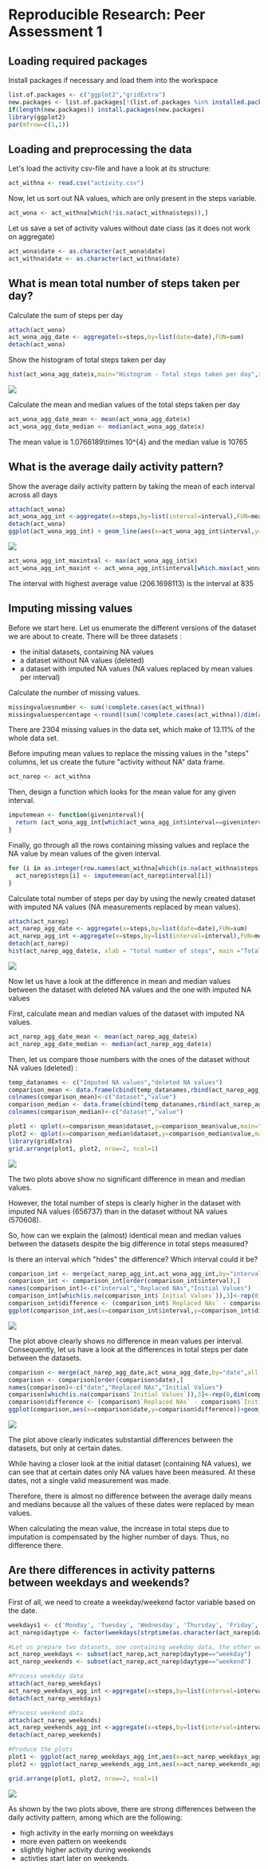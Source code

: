 # Reproducible Research: Peer Assessment 1

## Loading required packages
Install packages if necessary and load them into the workspace

```r
list.of.packages <- c("ggplot2","gridExtra")
new.packages <- list.of.packages[!(list.of.packages %in% installed.packages()[,"Package"])]
if(length(new.packages)) install.packages(new.packages)
library(ggplot2)
par(mfrow=c(1,1))
```


## Loading and preprocessing the data
Let's load the activity csv-file and have a look at its structure:


```r
act_withna <- read.csv("activity.csv")
```

Now, let us sort out NA values, which are only present in the steps variable.


```r
act_wona <- act_withna[which(!is.na(act_withna$steps)),]
```

Let us save a set of activity values without date class (as it does not work on aggregate)

```r
act_wona$date <- as.character(act_wona$date)
act_withna$date <- as.character(act_withna$date)
```


## What is mean total number of steps taken per day?

Calculate the sum of steps per day


```r
attach(act_wona)
act_wona_agg_date <- aggregate(x=steps,by=list(date=date),FUN=sum)
detach(act_wona)
```

Show the histogram of total steps taken per day


```r
hist(act_wona_agg_date$x,main="Histogram - Total steps taken per day",xlab= "Steps taken per day", ylab="Frequency")
```

![](PA1_template_files/figure-html/unnamed-chunk-6-1.png)<!-- -->

Calculate the mean and median values of the total steps taken per day


```r
act_wona_agg_date_mean <- mean(act_wona_agg_date$x)
act_wona_agg_date_median <- median(act_wona_agg_date$x)
```

The mean value is 1.0766189\times 10^{4} and the median value is 10765

## What is the average daily activity pattern?

Show the average daily activity pattern by taking the mean of each interval across all days


```r
attach(act_wona)
act_wona_agg_int <-aggregate(x=steps,by=list(interval=interval),FUN=mean)
detach(act_wona)
ggplot(act_wona_agg_int) + geom_line(aes(x=act_wona_agg_int$interval,y=act_wona_agg_int$x)) + scale_x_continuous(limits=c(0,2355),breaks=c(0,0600,1200,1800,2355),labels=c("12 am","6 am","12 pm","6 pm","11.55 pm")) + labs(x="Average steps per interval",y="Intervals")
```

![](PA1_template_files/figure-html/unnamed-chunk-8-1.png)<!-- -->

```r
act_wona_agg_int_maxintval <- max(act_wona_agg_int$x)
act_wona_agg_int_maxint <- act_wona_agg_int$interval[which.max(act_wona_agg_int$x)]
```

The interval with highest average value (206.1698113) is the interval at 835

## Imputing missing values

Before we start here. Let us enumerate the different versions of the dataset we are about to create. There will be three datasets :
- the initial datasets, containing NA values
- a dataset without NA values (deleted)
- a dataset with imputed NA values (NA values replaced by mean values per interval)

Calculate the number of missing values.


```r
missingvaluesnumber <- sum(!complete.cases(act_withna))
missingvaluespercentage <-round((sum(!complete.cases(act_withna))/dim(act_withna)[1])*100,2)
```

There are 2304 missing values in the data set, which make of 13.11% of the whole data set.

Before imputing mean values to replace the missing values in the "steps" columns, let us create the future "activity without NA" data frame.


```r
act_narep <- act_withna
```

Then, design a function which looks for the mean value for any given interval.


```r
imputemean <- function(giveninterval){
  return (act_wona_agg_int[which(act_wona_agg_int$interval==giveninterval),]$x)
}
```

Finally, go through all the rows containing missing values and replace the NA value by mean values of the given interval. 


```r
for (i in as.integer(row.names(act_withna[which(is.na(act_withna$steps)==TRUE),]))) {
  act_narep$steps[i] <- imputemean(act_narep$interval[i])
}
```

Calculate total number of steps per day by using the newly created dataset with imputed NA values (NA measurements replaced by mean values).


```r
attach(act_narep)
act_narep_agg_date <- aggregate(x=steps,by=list(date=date),FUN=sum)
act_narep_agg_int <-aggregate(x=steps,by=list(interval=interval),FUN=mean) #this is for further use
detach(act_narep)
hist(act_narep_agg_date$x, xlab = "total number of steps", main ="Total number of steps per day (imputed NA values)")
```

![](PA1_template_files/figure-html/unnamed-chunk-13-1.png)<!-- -->

Now let us have a look at the difference in mean and median values between the dataset with deleted NA values and the one with imputed NA values

First, calculate mean and median values of the dataset with imputed NA values.


```r
act_narep_agg_date_mean <- mean(act_narep_agg_date$x)
act_narep_agg_date_median <- median(act_narep_agg_date$x)
```

Then, let us compare those numbers with the ones of the dataset without NA values (deleted) :


```r
temp_datanames <- c("Imputed NA values","deleted NA values")
comparison_mean <- data.frame(cbind(temp_datanames,rbind(act_narep_agg_date_mean,act_wona_agg_date_mean)))
colnames(comparison_mean)<-c("dataset","value")
comparison_median <- data.frame(cbind(temp_datanames,rbind(act_narep_agg_date_median,act_wona_agg_date_median)))
colnames(comparison_median)<-c("dataset","value")

plot1 <- qplot(x=comparison_mean$dataset,y=comparison_mean$value,main="Difference between daily mean values",xlab="daily mean",ylab="dataset")+theme(panel.background = element_rect(fill = '#ccffff', colour = '#3399ff'))
plot2 <- qplot(x=comparison_median$dataset,y=comparison_median$value,main="Difference between daily median values",xlab="daily median",ylab="dataset")+theme(panel.background = element_rect(fill = '#ffffcc', colour = '#cc9900'))
library(gridExtra)
grid.arrange(plot1, plot2, nrow=2, ncol=1)
```

![](PA1_template_files/figure-html/unnamed-chunk-15-1.png)<!-- -->

The two plots above show no significant difference in mean and median values.

However, the total number of steps is clearly higher in the dataset with imputed NA values (656737) than in the dataset without NA values (570608).

So, how can we explain the (almost) identical mean and median values between the datasets despite the big difference in total steps measured?

Is there an interval which "hides" the difference? Which interval could it be?


```r
comparison_int <- merge(act_narep_agg_int,act_wona_agg_int,by="interval",all = T)
comparison_int <- comparison_int[order(comparison_int$interval),]
names(comparison_int)<-c("interval","Replaced NAs","Initial Values")
comparison_int[which(is.na(comparison_int$`Initial Values`)),3]<-rep(0,dim(comparison_int[which(is.na(comparison_int$`Initial Values`)),])[1])
comparison_int$difference <- (comparison_int$`Replaced NAs` - comparison_int$`Initial Values`)
ggplot(comparison_int,aes(x=comparison_int$interval,y=comparison_int$difference))+geom_line(stat="identity",position="stack",colour="#66ccff")+labs(x = "Intervals", y = "Difference in mean steps per interval",title="Difference between initial dataset and the one with imputed NA values")+scale_x_continuous(limits = c(0,2355),breaks=c(0,0600,1200,1800,2355),labels =c("12 am","6 am","12 pm","6 pm","11.55 pm"))
```

![](PA1_template_files/figure-html/unnamed-chunk-16-1.png)<!-- -->

The plot above clearly shows no difference in mean values per interval. Consequently, let us have a look at the differences in total steps per date between the datasets.


```r
comparison <- merge(act_narep_agg_date,act_wona_agg_date,by="date",all = T)
comparison <- comparison[order(comparison$date),]
names(comparison)<-c("date","Replaced NAs","Initial Values")
comparison[which(is.na(comparison$`Initial Values`)),3]<-rep(0,dim(comparison[which(is.na(comparison$`Initial Values`)),])[1])
comparison$difference <- (comparison$`Replaced NAs` - comparison$`Initial Values`)
ggplot(comparison,aes(x=comparison$date,y=comparison$difference))+geom_bar(stat="identity",position="stack",fill="#66ccff")+labs(x = "Dates", y = "Difference in total steps",title="Difference between initial dataset and the one with imputed NA values")+theme(axis.text.x=element_blank())
```

![](PA1_template_files/figure-html/unnamed-chunk-17-1.png)<!-- -->

The plot above clearly indicates substantial differences between the datasets, but only at certain dates.

While having a closer look at the initial dataset (containing NA values), we can see that at certain dates only NA values have been measured. At these dates, not a single valid measurement was made.

Therefore, there is almost no difference between the average daily means and medians because all the values of these dates were replaced by mean values.

When calculating the mean value, the increase in total steps due to imputation is compensated by the higher number of days. Thus, no difference there.

## Are there differences in activity patterns between weekdays and weekends?

First of all, we need to create a weekday/weekend factor variable based on the date. 


```r
weekdays1 <- c('Monday', 'Tuesday', 'Wednesday', 'Thursday', 'Friday','Lundi', 'Mardi', 'Mercredi', 'Jeudi', 'Vendredi','lundi', 'mardi', 'mercredi', 'jeudi', 'vendredi')
act_narep$daytype <- factor(weekdays(strptime(as.character(act_narep$date),"%Y-%m-%d")) %in% weekdays1,levels=c(FALSE, TRUE), labels=c('weekend', 'weekday'))

#Let us prepare two datasets, one containing weekday data, the other weekend data 
act_narep_weekdays <- subset(act_narep,act_narep$daytype=="weekday")
act_narep_weekends <- subset(act_narep,act_narep$daytype=="weekend")

#Process weekday data
attach(act_narep_weekdays)
act_narep_weekdays_agg_int <-aggregate(x=steps,by=list(interval=interval),FUN=mean) #this is for further use
detach(act_narep_weekdays)

#Process weekend data
attach(act_narep_weekends)
act_narep_weekends_agg_int <-aggregate(x=steps,by=list(interval=interval),FUN=mean) #this is for further use
detach(act_narep_weekends)

#Produce the plots
plot1 <- ggplot(act_narep_weekdays_agg_int,aes(x=act_narep_weekdays_agg_int$interval,y=act_narep_weekdays_agg_int$x))+geom_line(stat="identity",position="stack",colour="#66ccff")+labs(x = "Intervals", y = "Mean steps per interval",title="Mean steps per interval on weekdays")+scale_x_continuous(limits = c(0,2355),breaks=c(0,0600,1200,1800,2355),labels =c("12 am","6 am","12 pm","6 pm","11.55 pm"))+ylim(c(min(act_narep_weekdays_agg_int$x),max(act_narep_weekdays_agg_int$x)))+geom_hline(yintercept = mean(act_narep_weekdays_agg_int$x),colour="blue")
plot2 <- ggplot(act_narep_weekends_agg_int,aes(x=act_narep_weekends_agg_int$interval,y=act_narep_weekends_agg_int$x))+geom_line(stat="identity",position="stack",colour="#66ccff")+labs(x = "Intervals", y = "Mean steps per interval",title="Mean steps per interval on weekends")+scale_x_continuous(limits = c(0,2355),breaks=c(0,0600,1200,1800,2355),labels =c("12 am","6 am","12 pm","6 pm","11.55 pm"))+ylim(c(min(act_narep_weekdays_agg_int$x),max(act_narep_weekdays_agg_int$x)))+geom_hline(yintercept = mean(act_narep_weekends_agg_int$x),colour="blue")

grid.arrange(plot1, plot2, nrow=2, ncol=1)
```

![](PA1_template_files/figure-html/unnamed-chunk-18-1.png)<!-- -->

As shown by the two plots above, there are strong differences between the daily activity pattern, among which are the following:
- high activity in the early morning on weekdays
- more even pattern on weekends
- slightly higher activity during weekends
- activties start later on weekends.
